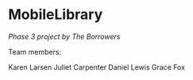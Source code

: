 MobileLibrary
=============

*Phase 3 project by The Borrowers*


Team members:

Karen Larsen
Juliet Carpenter
Daniel Lewis
Grace Fox
